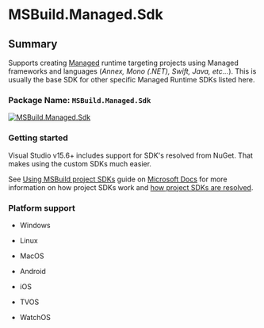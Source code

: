 # MSBuild.Managed.Sdk

## Summary

Supports creating [Managed](#platform-support) runtime targeting projects using Managed frameworks and languages (_Annex, Mono (.NET), Swift, Java, etc…_).
This is usually the base SDK for other specific Managed Runtime SDKs listed here.

### Package Name: `MSBuild.Managed.Sdk`

[![MSBuild.Managed.Sdk](https://img.shields.io/myget/msbuild-sdks/v/MSBuild.Managed.Sdk?style=flat-square&logo=nuget)](https://myget.org/feed/msbuild-sdks/package/nuget/MSBuild.Managed.Sdk)

### Getting started

Visual Studio v15.6+ includes support for SDK's resolved from NuGet.
That makes using the custom SDKs much easier.

See [Using MSBuild project SDKs][msbuild-sdk-usage] guide on [Microsoft Docs](https://docs.ms) for more information on how project SDKs work and [how project SDKs are resolved][msbuild-sdk-resolver].

[msbuild-sdk-usage]: https://docs.microsoft.com/visualstudio/msbuild/how-to-use-project-sdk
[msbuild-sdk-resolver]: https://docs.microsoft.com/visualstudio/msbuild/how-to-use-project-sdk#how-project-sdks-are-resolved

### Platform support

- Windows
- Linux
- MacOS

- Android
- iOS
- TVOS
- WatchOS
